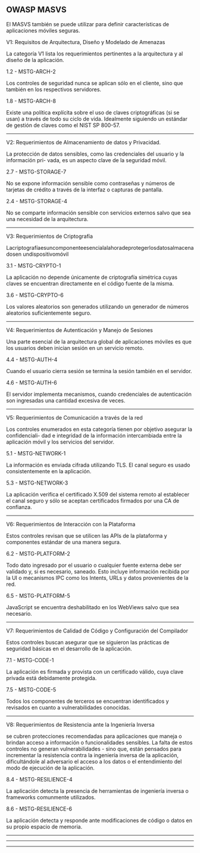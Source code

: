 ## OWASP MASVS

El MASVS también se puede utilizar para definir características de aplicaciones móviles
seguras. 

V1: Requisitos de Arquitectura, Diseño y Modelado de Amenazas

La categoría V1 lista los requerimientos pertinentes a la arquitectura y al diseño de la aplicación.

1.2 - MSTG-ARCH-2 

Los controles de seguridad nunca se aplican sólo en el cliente, sino que también en los respectivos servidores.

1.8 - MSTG-ARCH-8

 Existe una política explícita sobre el uso de claves criptográficas (si se usan) a través de
todo su ciclo de vida. Idealmente siguiendo un estándar de gestión de claves como el NIST SP
800-57.

---

V2: Requerimientos de Almacenamiento de datos y Privacidad.

La protección de datos sensibles, como las credenciales del usuario y la información pri-
vada, es un aspecto clave de la seguridad móvil. 

2.7 - MSTG-STORAGE-7 

No se expone información sensible como contraseñas y números de tarjetas de crédito a
través de la interfaz o capturas de pantalla.

2.4 - MSTG-STORAGE-4

No se comparte información sensible con servicios externos salvo que sea una necesidad
de la arquitectura.

---

V3: Requerimientos de Criptografía

Lacriptografíaesuncomponenteesencialalahoradeprotegerlosdatosalmacenadosen
undispositivomóvil

3.1 - MSTG-CRYPTO-1 

La aplicación no depende únicamente de criptografía simétrica cuyas claves se
encuentran directamente en el código fuente de la misma.

3.6 - MSTG-CRYPTO-6

Los valores aleatorios son generados utilizando un generador de números aleatorios
suficientemente seguro.

---

V4: Requerimientos de Autenticación y Manejo de Sesiones

Una parte esencial de la arquitectura global de aplicaciones móviles es que los usuarios deben inician sesión en un servicio remoto.

4.4 - MSTG-AUTH-4

Cuando el usuario cierra sesión se termina la sesión también en el servidor.

4.6 - MSTG-AUTH-6

El servidor implementa mecanismos, cuando credenciales de autenticación son ingresadas
una cantidad excesiva de veces.

---

V5: Requerimientos de Comunicación a través de la red

Los controles enumerados en esta categoría tienen por objetivo asegurar la confidenciali-
dad e integridad de la información intercambiada entre la aplicación móvil y los servicios
del servidor.

5.1 - MSTG-NETWORK-1 

La información es enviada cifrada utilizando TLS. El canal seguro es usado consistentemente en la aplicación.

5.3 - MSTG-NETWORK-3 

La aplicación verifica el certificado X.509 del sistema remoto al establecer el canal seguro y
sólo se aceptan certificados firmados por una CA de confianza.

---

V6: Requerimientos de Interacción con la Plataforma

Estos controles revisan que se utilicen las APIs de la plataforma y componentes estándar
de una manera segura. 

6.2 - MSTG-PLATFORM-2

Todo dato ingresado por el usuario o cualquier fuente externa debe ser validado y, si es
necesario, saneado. Esto incluye información recibida por la UI o mecanismos IPC como los
Intents, URLs y datos provenientes de la red.

6.5 - MSTG-PLATFORM-5 

JavaScript se encuentra deshabilitado en los WebViews salvo que sea necesario.

---

V7: Requerimientos de Calidad de Código y Configuración del Compilador

Estos controles buscan asegurar que se siguieron las prácticas de seguridad básicas en
el desarrollo de la aplicación.

7.1 - MSTG-CODE-1 

La aplicación es firmada y provista con un certificado válido, cuya clave privada está
debidamente protegida.

7.5 - MSTG-CODE-5

Todos los componentes de terceros se encuentran identificados y revisados en cuanto
a vulnerabilidades conocidas.

---

V8: Requerimientos de Resistencia ante la Ingeniería Inversa

se cubren protecciones recomendadas para aplicaciones que maneja o brindan acceso a información o funcionalidades sensibles. La falta de estos controles no generan vulnerabilidades - sino que, están pensados para incrementar la resistencia contra la ingeniería inversa de la aplicación, dificultándole al adversario el acceso a los datos o el entendimiento del modo de ejecución de la aplicación.

8.4 - MSTG-RESILIENCE-4

La aplicación detecta la presencia de herramientas de ingeniería inversa o frameworks
comunmente utilizados.

8.6 - MSTG-RESILIENCE-6

La aplicación detecta y responde ante modificaciones de código o datos en su propio
espacio de memoria.

---

---

---

